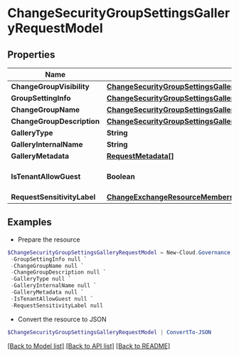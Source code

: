 # ChangeSecurityGroupSettingsGalleryRequestModel
## Properties

Name | Type | Description | Notes
------------ | ------------- | ------------- | -------------
**ChangeGroupVisibility** | [**ChangeSecurityGroupSettingsGalleryRequestModelChangeGroupVisibility**](ChangeSecurityGroupSettingsGalleryRequestModelChangeGroupVisibility.md) |  | [optional] 
**GroupSettingInfo** | [**ChangeSecurityGroupSettingsGalleryRequestModelGroupSettingInfo**](ChangeSecurityGroupSettingsGalleryRequestModelGroupSettingInfo.md) |  | [optional] 
**ChangeGroupName** | [**ChangeSecurityGroupSettingsGalleryRequestModelChangeGroupName**](ChangeSecurityGroupSettingsGalleryRequestModelChangeGroupName.md) |  | [optional] 
**ChangeGroupDescription** | [**ChangeSecurityGroupSettingsGalleryRequestModelChangeGroupDescription**](ChangeSecurityGroupSettingsGalleryRequestModelChangeGroupDescription.md) |  | [optional] 
**GalleryType** | **String** |  | [optional] 
**GalleryInternalName** | **String** |  | [optional] 
**GalleryMetadata** | [**RequestMetadata[]**](RequestMetadata.md) |  | [optional] 
**IsTenantAllowGuest** | **Boolean** |  | [optional] [default to $false]
**RequestSensitivityLabel** | [**ChangeExchangeResourceMembershipGalleryRequestModelRequestSensitivityLabel**](ChangeExchangeResourceMembershipGalleryRequestModelRequestSensitivityLabel.md) |  | [optional] 

## Examples

- Prepare the resource
```powershell
$ChangeSecurityGroupSettingsGalleryRequestModel = New-Cloud.Governance.ClientChangeSecurityGroupSettingsGalleryRequestModel  -ChangeGroupVisibility null `
 -GroupSettingInfo null `
 -ChangeGroupName null `
 -ChangeGroupDescription null `
 -GalleryType null `
 -GalleryInternalName null `
 -GalleryMetadata null `
 -IsTenantAllowGuest null `
 -RequestSensitivityLabel null
```

- Convert the resource to JSON
```powershell
$ChangeSecurityGroupSettingsGalleryRequestModel | ConvertTo-JSON
```

[[Back to Model list]](../README.md#documentation-for-models) [[Back to API list]](../README.md#documentation-for-api-endpoints) [[Back to README]](../README.md)

